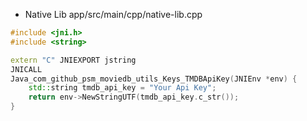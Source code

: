 * Native Lib app/src/main/cpp/native-lib.cpp

```c++
#include <jni.h>
#include <string>

extern "C" JNIEXPORT jstring
JNICALL
Java_com_github_psm_moviedb_utils_Keys_TMDBApiKey(JNIEnv *env) {
    std::string tmdb_api_key = "Your Api Key";
    return env->NewStringUTF(tmdb_api_key.c_str());
}
```